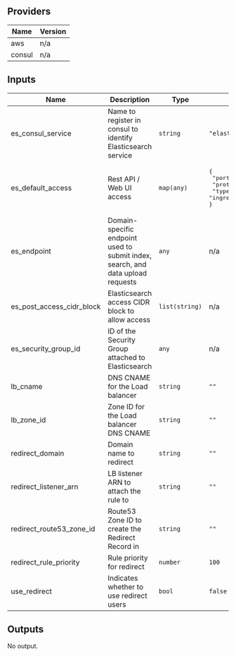 ## Providers

| Name | Version |
|------|---------|
| aws | n/a |
| consul | n/a |

## Inputs

| Name | Description | Type | Default | Required |
|------|-------------|------|---------|:-----:|
| es\_consul\_service | Name to register in consul to identify Elasticsearch service | `string` | `"elasticsearch"` | no |
| es\_default\_access | Rest API / Web UI access | `map(any)` | <pre>{<br>  "port": 443,<br>  "protocol": "tcp",<br>  "type": "ingress"<br>}<br></pre> | no |
| es\_endpoint | Domain-specific endpoint used to submit index, search, and data upload requests | `any` | n/a | yes |
| es\_post\_access\_cidr\_block | Elasticsearch access CIDR block to allow access | `list(string)` | n/a | yes |
| es\_security\_group\_id | ID of the Security Group attached to Elasticsearch | `any` | n/a | yes |
| lb\_cname | DNS CNAME for the Load balancer | `string` | `""` | no |
| lb\_zone\_id | Zone ID for the Load balancer DNS CNAME | `string` | `""` | no |
| redirect\_domain | Domain name to redirect | `string` | `""` | no |
| redirect\_listener\_arn | LB listener ARN to attach the rule to | `string` | `""` | no |
| redirect\_route53\_zone\_id | Route53 Zone ID to create the Redirect Record in | `string` | `""` | no |
| redirect\_rule\_priority | Rule priority for redirect | `number` | `100` | no |
| use\_redirect | Indicates whether to use redirect users | `bool` | `false` | no |

## Outputs

No output.

